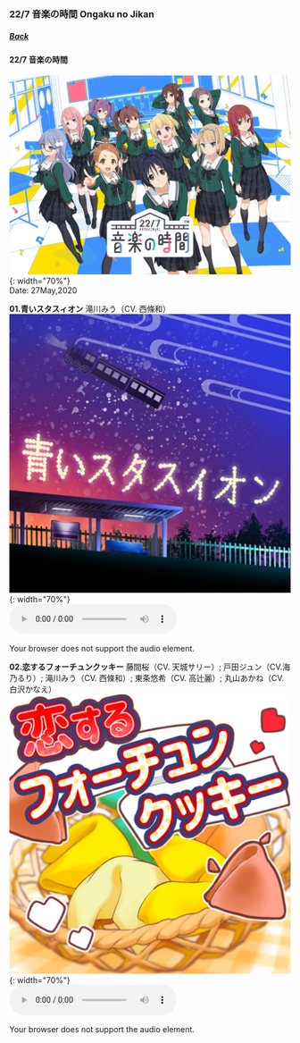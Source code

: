 ### 22/7 音楽の時間 Ongaku no Jikan
##### [Back](Music_List.md)

#### 22/7 音楽の時間  
![Ongaku no Jikan](../../Img/Music/Ongaku%20no%20Jikan.JPG){: width="70%"}  
Date: 27May,2020  

**01.青いスタスィオン** 滝川みう（CV. 西條和）  
![青いスタスィオン](../../Img/Music/青いスタスィオン.PNG){: width="70%"}  
<audio controls="controls">
  <source type="audio/mp3" src="../../Music/227%20Ongaku%20no%20Jikan/01.青いスタスィオン.mp3"></source>
  <p>Your browser does not support the audio element.</p>
</audio>

**02.恋するフォーチュンクッキー** 藤間桜（CV. 天城サリー）; 戸田ジュン（CV.海乃るり）; 滝川みう（CV. 西條和）; 東条悠希（CV. 高辻麗）; 丸山あかね（CV. 白沢かなえ）  
![恋するフォーチュンクッキー](../../Img/Music/恋するフォーチュンクッキー.PNG){: width="70%"}  
<audio controls="controls">
  <source type="audio/mp3" src="../../Music/227%20Ongaku%20no%20zJikan/02.恋するフォーチュンクッキー.mp3"></source>
  <p>Your browser does not support the audio element.</p>
</audio>
